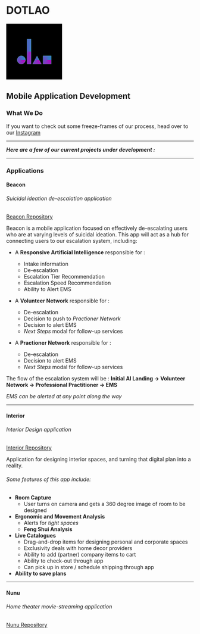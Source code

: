 # DOTLAO                                            
<img src="/img/logoStandaloneInBlack.png" alt="logo"
        title="Dotlao logo" width="150" height="150" />
## Mobile Application Development

### What We Do
If you want to check out some freeze-frames of our process, head over to our [Instagram](https://www.instagram.com/dotlao/)

___ 
***Here are a few of our current projects under development :***
___

### Applications

#### Beacon
###### Suicidal ideation de-escalation application
[Beacon Repository](https://github.com/dotlao/beacon)

Beacon is a mobile application focused on effectively de-escalating users who are at varying levels of suicidal ideation. This app will act as a hub for connecting users to our escalation system, including:

* A **Responsive Artificial Intelligence** responsible for :
    * Intake information
    * De-escalation
    * Escalation Tier Recommendation
    * Escalation Speed Recommendation
    * Ability to Alert EMS
        
* A **Volunteer Network** responsible for :
    * De-escalation
    * Decision to push to *Practioner Network*
    * Decision to alert EMS
    * *Next Steps* modal for follow-up services
        
* A **Practioner Network** responsible for :
    * De-escalation
    * Decision to alert EMS
    * *Next Steps* modal for follow-up services

The flow of the escalation system will be : 
**Initial AI Landing -> Volunteer Network -> Professional Practitioner -> EMS**

*EMS can be alerted at any point along the way*

---

#### Interior
###### Interior Design application
[Interior Repository](https://github.com/dotlao/interior)

Application for designing interior spaces, and turning that digital plan into a reality.

###### Some features of this app include:
* **Room Capture**
   * User turns on camera and gets a 360 degree image of room to be designed
* **Ergonomic and Movement Analysis**
    * Alerts for *tight spaces*
    * **Feng Shui Analysis**
* **Live Catalogues**
    * Drag-and-drop items for designing personal and corporate spaces
    * Exclusivity deals with home decor providers
    * Ability to add (partner) company items to cart
    * Ability to check-out through app
    * Can pick up in store / schedule shipping through app
* **Ability to save plans**

---

#### Nunu
###### Home theater movie-streaming application   
[Nunu Repository](https://github.com/dotlao/nunu)
